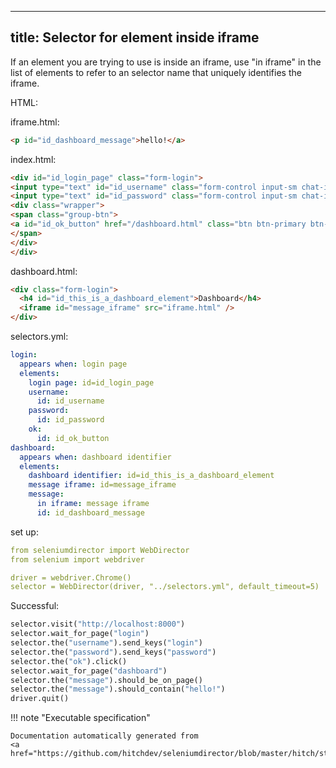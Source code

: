 
---
title: Selector for element inside iframe
---



If an element you are trying to use is inside an iframe,
use "in iframe" in the list of elements to refer to an selector
name that uniquely identifies the iframe.



HTML:



iframe.html:

```html
<p id="id_dashboard_message">hello!</a>

```


index.html:

```html
<div id="id_login_page" class="form-login">
<input type="text" id="id_username" class="form-control input-sm chat-input" placeholder="username" /></br>
<input type="text" id="id_password" class="form-control input-sm chat-input" placeholder="password" /></br>
<div class="wrapper">
<span class="group-btn">
<a id="id_ok_button" href="/dashboard.html" class="btn btn-primary btn-md">login <i class="fa fa-sign-in"></i></a>
</span>
</div>
</div>

```


dashboard.html:

```html
<div class="form-login">
  <h4 id="id_this_is_a_dashboard_element">Dashboard</h4>
  <iframe id="message_iframe" src="iframe.html" />
</div>

```





selectors.yml:

```yaml
login:
  appears when: login page
  elements:
    login page: id=id_login_page
    username:
      id: id_username
    password:
      id: id_password
    ok:
      id: id_ok_button
dashboard:
  appears when: dashboard identifier
  elements:
    dashboard identifier: id=id_this_is_a_dashboard_element
    message iframe: id=message_iframe
    message:
      in iframe: message iframe
      id: id_dashboard_message

```

set up:

```yaml
from seleniumdirector import WebDirector
from selenium import webdriver

driver = webdriver.Chrome()
selector = WebDirector(driver, "../selectors.yml", default_timeout=5)

```




Successful:




```python
selector.visit("http://localhost:8000")
selector.wait_for_page("login")
selector.the("username").send_keys("login")
selector.the("password").send_keys("password")
selector.the("ok").click()
selector.wait_for_page("dashboard")
selector.the("message").should_be_on_page()
selector.the("message").should_contain("hello!")
driver.quit()

```










!!! note "Executable specification"

    Documentation automatically generated from 
    <a href="https://github.com/hitchdev/seleniumdirector/blob/master/hitch/story/iframe.story">iframe.story</a>..

